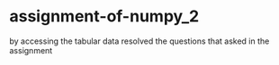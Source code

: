 # assignment-of-numpy_2
by accessing the tabular data resolved the questions that asked in the assignment
